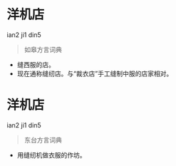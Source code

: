 # 洋机店
ian2 ji1 din5
> 如皋方言词典
- 缝西服的店。
- 现在通称缝纫店。与“裁衣店”手工缝制中服的店家相对。

# 洋机店
ian2 ji1 din5
> 东台方言词典
- 用缝纫机做衣服的作坊。
